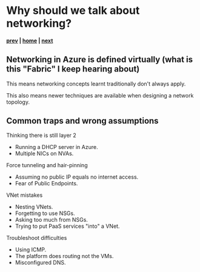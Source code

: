 # Why should we talk about networking?

#### [prev](./welcome.md) | [home](./welcome.md)  | [next](./concepts.md)

## Networking in Azure is defined virtually (what is this "Fabric" I keep hearing about)

This means networking concepts learnt traditionally don't always apply.

This also means newer techniques are available when designing a network topology.

## Common traps and wrong assumptions

Thinking there is still layer 2
- Running a DHCP server in Azure.
- Multiple NICs on NVAs.

Force tunneling and hair-pinning
- Assuming no public IP equals no internet access.
- Fear of Public Endpoints.

VNet mistakes
- Nesting VNets.
- Forgetting to use NSGs.
- Asking too much from NSGs.
- Trying to put PaaS services "into" a VNet.

Troubleshoot difficulties
- Using ICMP.
- The platform does routing not the VMs.
- Misconfigured DNS.

